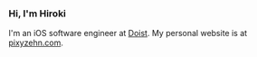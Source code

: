 ### Hi, I'm Hiroki

I'm an iOS software engineer at [Doist](https://doist.com). My personal website is at [pixyzehn.com](https://pixyzehn.com).
